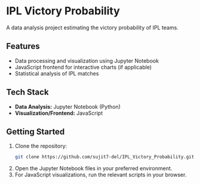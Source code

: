 # IPL Victory Probability

A data analysis project estimating the victory probability of IPL teams.

## Features

- Data processing and visualization using Jupyter Notebook
- JavaScript frontend for interactive charts (if applicable)
- Statistical analysis of IPL matches

## Tech Stack

- **Data Analysis:** Jupyter Notebook (Python)
- **Visualization/Frontend:** JavaScript

## Getting Started

1. Clone the repository:
   ```bash
   git clone https://github.com/sujit7-del/IPL_Victory_Probability.git
   ```
2. Open the Jupyter Notebook files in your preferred environment.
3. For JavaScript visualizations, run the relevant scripts in your browser.
